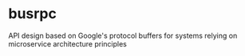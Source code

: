 # busrpc
API design based on Google's protocol buffers for systems relying on microservice architecture principles

